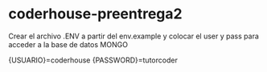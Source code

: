 # coderhouse-preentrega2
Crear el archivo .ENV a partir del env.example y colocar el user y pass para acceder a la base de datos MONGO  

{USUARIO}=coderhouse
{PASSWORD}=tutorcoder
